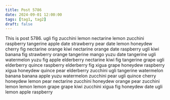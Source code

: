 ```yaml
---
title: Post 5786
date: 2024-09-01 12:00:00
tags: [tag1, tag2]
draft: false
---
```

This is post 5786.
ugli
fig
zucchini
lemon
nectarine
lemon
zucchini
raspberry
tangerine
apple
date
strawberry
pear
date
lemon
honeydew
cherry
fig
nectarine
orange
kiwi
nectarine
orange
date
raspberry
ugli
kiwi
banana
fig
strawberry
orange
tangerine
mango
yuzu
date
tangerine
ugli
watermelon
yuzu
fig
apple
elderberry
nectarine
kiwi
fig
tangerine
grape
ugli
elderberry
quince
raspberry
elderberry
fig
xigua
grape
honeydew
raspberry
xigua
honeydew
quince
pear
elderberry
zucchini
ugli
tangerine
watermelon
banana
banana
apple
yuzu
watermelon
zucchini
pear
ugli
quince
cherry
honeydew
lemon
pear
nectarine
zucchini
honeydew
orange
pear
zucchini
lemon
lemon
lemon
grape
grape
kiwi
zucchini
xigua
fig
honeydew
date
ugli
lemon
apple
raspberry
